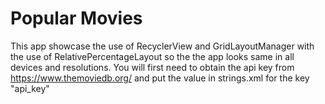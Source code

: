 # Popular Movies
This app showcase the use of RecyclerView and GridLayoutManager with the use of RelativePercentageLayout so the the app looks same in all 
devices and resolutions.
You will first need to obtain the api key from https://www.themoviedb.org/ and put the value in strings.xml for the key "api_key"
